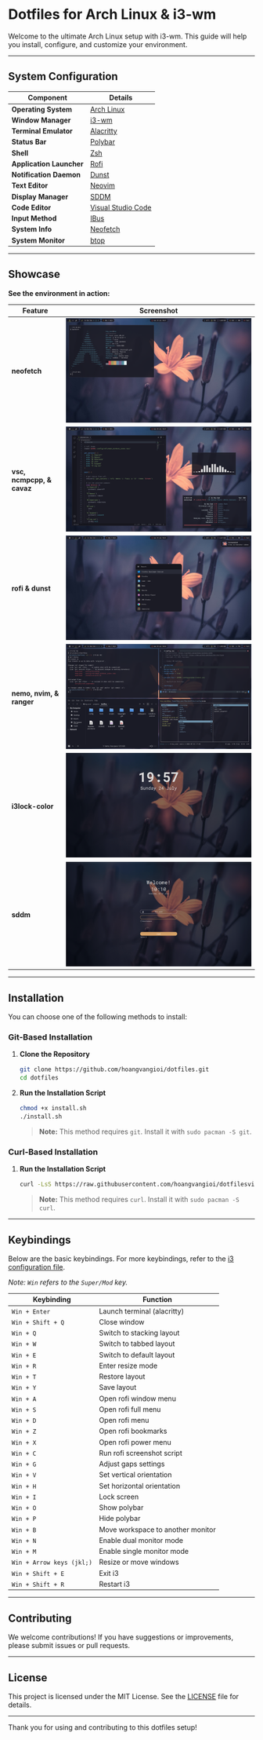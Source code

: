 # Dotfiles for Arch Linux & i3-wm

Welcome to the ultimate Arch Linux setup with i3-wm. This guide will help you install, configure, and customize your environment.

---

## System Configuration

| **Component**            | **Details**                                           |
|--------------------------|-------------------------------------------------------|
| **Operating System**     | [Arch Linux](https://archlinux.org)                   |
| **Window Manager**       | [i3-wm](https://i3wm.org)                             |
| **Terminal Emulator**    | [Alacritty](https://github.com/alacritty/alacritty)   |
| **Status Bar**           | [Polybar](https://github.com/polybar/polybar)         |
| **Shell**                | [Zsh](https://www.zsh.org/)                           |
| **Application Launcher** | [Rofi](https://github.com/davatorium/rofi)            |
| **Notification Daemon**  | [Dunst](https://github.com/dunst-project/dunst)       |
| **Text Editor**          | [Neovim](https://neovim.io)                           |
| **Display Manager**      | [SDDM](https://github.com/sddm/sddm)                  |
| **Code Editor**          | [Visual Studio Code](https://code.visualstudio.com/)  |
| **Input Method**         | [IBus](https://github.com/ibus/ibus)                  |
| **System Info**          | [Neofetch](https://github.com/dylanaraps/neofetch)    |
| **System Monitor**       | [btop](https://github.com/aristocratos/btop)          |

---

## Showcase

**See the environment in action:**

| **Feature**                  | **Screenshot**                                        |
|------------------------------|-------------------------------------------------------|
| **neofetch**                 | ![](https://github.com/keyitdev/screenshots/blob/master/dotfiles/v3/screenshots/1.png?raw=true) |
| **vsc, ncmpcpp, & cavaz**    | ![](https://github.com/keyitdev/screenshots/blob/master/dotfiles/v3/screenshots/2.png?raw=true) |
| **rofi & dunst**             | ![](https://github.com/keyitdev/screenshots/blob/master/dotfiles/v3/screenshots/3.png?raw=true) |
| **nemo, nvim, & ranger**     | ![](https://github.com/keyitdev/screenshots/blob/master/dotfiles/v3/screenshots/4.png?raw=true) |
| **i3lock-color**             | ![](https://github.com/keyitdev/screenshots/blob/master/dotfiles/v3/screenshots/5.png?raw=true) |
| **sddm**                     | ![](https://github.com/keyitdev/screenshots/blob/master/dotfiles/v3/screenshots/6.png?raw=true) |

---

## Installation

You can choose one of the following methods to install:

### Git-Based Installation

1. **Clone the Repository**

    ```sh
    git clone https://github.com/hoangvangioi/dotfiles.git
    cd dotfiles
    ```

2. **Run the Installation Script**

    ```sh
    chmod +x install.sh
    ./install.sh
    ```
    > **Note:** This method requires `git`. Install it with `sudo pacman -S git`.

### Curl-Based Installation

1. **Run the Installation Script**

    ```sh
    curl -LsS https://raw.githubusercontent.com/hoangvangioi/dotfilesvip/main/install.sh | bash
    ```
    > **Note:** This method requires `curl`. Install it with `sudo pacman -S curl`.

---

## Keybindings

Below are the basic keybindings. For more keybindings, refer to the [i3 configuration file](./config/i3/config).

*Note: `Win` refers to the `Super/Mod` key.*

|        Keybinding         |                 Function                 |
|---------------------------|------------------------------------------|
| `Win + Enter`             | Launch terminal (alacritty)              |
| `Win + Shift + Q`         | Close window                             |
| `Win + Q`                 | Switch to stacking layout                |
| `Win + W`                 | Switch to tabbed layout                  |
| `Win + E`                 | Switch to default layout                 |
| `Win + R`                 | Enter resize mode                        |
| `Win + T`                 | Restore layout                           |
| `Win + Y`                 | Save layout                              |
| `Win + A`                 | Open rofi window menu                    |
| `Win + S`                 | Open rofi full menu                      |
| `Win + D`                 | Open rofi menu                           |
| `Win + Z`                 | Open rofi bookmarks                      |
| `Win + X`                 | Open rofi power menu                     |
| `Win + C`                 | Run rofi screenshot script               |
| `Win + G`                 | Adjust gaps settings                     |
| `Win + V`                 | Set vertical orientation                 |
| `Win + H`                 | Set horizontal orientation               |
| `Win + I`                 | Lock screen                              |
| `Win + O`                 | Show polybar                             |
| `Win + P`                 | Hide polybar                             |
| `Win + B`                 | Move workspace to another monitor        |
| `Win + N`                 | Enable dual monitor mode                 |
| `Win + M`                 | Enable single monitor mode               |
| `Win + Arrow keys (jkl;)` | Resize or move windows                   |
| `Win + Shift + E`         | Exit i3                                  |
| `Win + Shift + R`         | Restart i3                               |

---

## Contributing

We welcome contributions! If you have suggestions or improvements, please submit issues or pull requests.

---

## License

This project is licensed under the MIT License. See the [LICENSE](LICENSE) file for details.

---

Thank you for using and contributing to this dotfiles setup!
